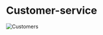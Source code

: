 # Customer-service
![Customers](https://user-images.githubusercontent.com/101450800/209446372-ab41455c-c0bc-43cb-a0ed-0f62429a580a.png)

